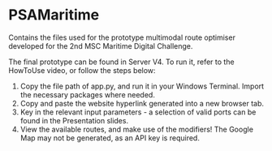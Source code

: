 # PSAMaritime
Contains the files used for the prototype multimodal route optimiser developed for the 2nd MSC Maritime Digital Challenge.

The final prototype can be found in Server V4. To run it, refer to the HowToUse video, or follow the steps below:

1. Copy the file path of app.py, and run it in your Windows Terminal. Import the necessary packages where needed.
2. Copy and paste the website hyperlink generated into a new browser tab.
3. Key in the relevant input parameters - a selection of valid ports can be found in the Presentation slides.
4. View the available routes, and make use of the modifiers! The Google Map may not be generated, as an API key is required.
